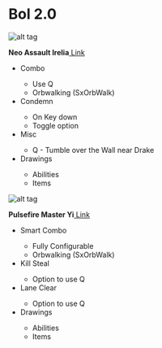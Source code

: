 Bol 2.0
=======

![alt tag](http://i.imgur.com/c7zDV7i.png)
<p><strong>Neo Assault Irelia</strong><a href="http://botoflegends.com/forum/topic/34715-scriptaddon-neo-assualt-irelia-04092014/" title="(Link)"> Link</a></p>
<ul>
<li>Combo</li>
<ul>
<li>Use Q</li>
<li>Orbwalking (SxOrbWalk)</li>
</ul>
<li>Condemn</li>
<ul>
<li>On Key down</li>
<li>Toggle option</li>
</ul>
<li>Misc</li>
<ul>
<li>Q - Tumble over the Wall near Drake</li>
</ul>
<li>Drawings</li>
<ul>
<li>Abilities</li>
<li>Items</li>
</ul>
</ul>

![alt tag](http://i.imgur.com/zKYQNzQ.png)
<p><strong>Pulsefire Master Yi</strong><a href="http://botoflegends.com/forum/topic/34762-scriptaddon-pulsefire-master-yi-04092014/" title="(Link)"> Link</a></p>
<ul>
<li>Smart Combo</li>
<ul>
<li>Fully Configurable</li>
<li>Orbwalking (SxOrbWalk)</li>
</ul>
<li>Kill Steal</li>
<ul>
<li>Option to use Q</li>
</ul>
<li>Lane Clear</li>
<ul>
<li>Option to use Q</li>
</ul>
<li>Drawings</li>
<ul>
<li>Abilities</li>
<li>Items</li>
</ul>
</ul>
